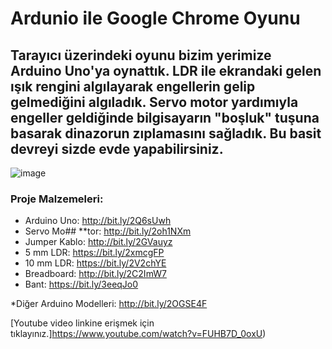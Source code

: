 # **Ardunio ile Google Chrome Oyunu** #
## Tarayıcı üzerindeki oyunu bizim yerimize Arduino Uno'ya oynattık. LDR ile ekrandaki gelen ışık rengini algılayarak engellerin gelip gelmediğini algıladık. Servo motor yardımıyla engeller geldiğinde bilgisayarın "boşluk" tuşuna basarak dinazorun zıplamasını sağladık. Bu basit devreyi sizde evde yapabilirsiniz. ##

![image](https://user-images.githubusercontent.com/101178401/179972214-42b41521-05fb-4dfe-b552-a6fb6ede8184.png)


### **Proje Malzemeleri:** ###
- Arduino Uno: http://bit.ly/2Q6sUwh
- Servo Mo## **tor: http://bit.ly/2oh1NXm
- Jumper Kablo: http://bit.ly/2GVauyz
- 5 mm LDR: https://bit.ly/2xmcgFP
- 10 mm LDR: https://bit.ly/2V2chYE
- Breadboard: http://bit.ly/2C2ImW7
- Bant: https://bit.ly/3eeqJo0

*Diğer Arduino Modelleri: http://bit.ly/2OGSE4F

[Youtube video linkine erişmek için tıklayınız.]https://www.youtube.com/watch?v=FUHB7D_0oxU)
